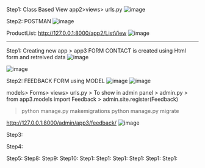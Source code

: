 Step1: Class Based View 
app2>views> urls.py
![image](https://github.com/user-attachments/assets/43723769-06d9-4ba8-894c-fe40685b86ae)

Step2:
POSTMAN 
![image](https://github.com/user-attachments/assets/333629c7-b991-4f41-8418-8add51706b16)

ProductList: http://127.0.0.1:8000/app2/ListView
![image](https://github.com/user-attachments/assets/80bf215a-4364-401e-a530-d94c4d79da12)

******************************************************************************************************
Step1:
Creating new app > app3
FORM CONTACT is created using   Html form and retreived data
![image](https://github.com/user-attachments/assets/ca77d2ba-1b70-4ffd-af26-0f578e7f5557)

![image](https://github.com/user-attachments/assets/7bcc989c-8ad2-4cff-9eaf-ff72a7c59c3c)



Step2:
FEEDBACK FORM using MODEL
![image](https://github.com/user-attachments/assets/a1ad1441-cc27-49d9-9983-73789ffaf1f9)
![image](https://github.com/user-attachments/assets/2517b482-48c9-4058-8edd-01fefaecfa91)

models> Forms> views> urls.py >
  To show in admin panel > admin.py > from app3.models import Feedback > admin.site.register(Feedback)

>python manage.py makemigrations
>python manage.py migrate

http://127.0.0.1:8000/admin/app3/feedback/
![image](https://github.com/user-attachments/assets/205cd51d-b847-42db-88d9-860d9627b523)


Step3:





Step4:

Step5:
Step8:
Step9:
Step10:
Step1:
Step1:
Step1:
Step1:
Step1:
Step1:

